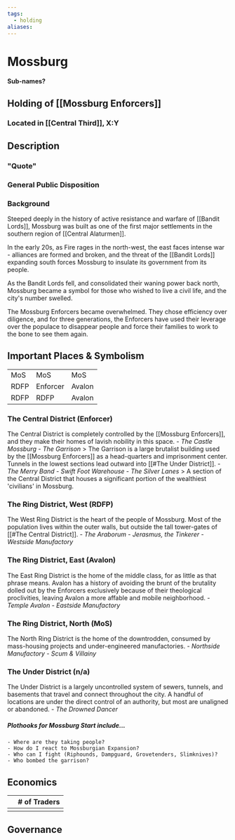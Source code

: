 ```yaml
---
tags:
  - holding
aliases:
---
```

# Mossburg
#### Sub-names?
## Holding of [[Mossburg Enforcers]]
### Located in [[Central Third]], X:Y
## Description
### "Quote"

### General Public Disposition

### Background
Steeped deeply in the history of active resistance and warfare of [[Bandit Lords]], Mossburg was built as one of the first major settlements in the southern region of [[Central Alaturmen]]. 

In the early 20s, as Fire rages in the north-west, the east faces intense war - alliances are formed and broken, and the threat of the [[Bandit Lords]] expanding south forces Mossburg to insulate its government from its people.

As the Bandit Lords fell, and consolidated their waning power back north, Mossburg became a symbol for those who wished to live a civil life, and the city's number swelled.

The Mossburg Enforcers became overwhelmed. They chose efficiency over diligence, and for three generations, the Enforcers have used their leverage over the populace to disappear people and force their families to work to the bone to see them again.

## Important Places & Symbolism
|      |          |        |
| ---- | -------- | ------ |
| MoS  | MoS      | MoS    |
| RDFP | Enforcer | Avalon |
| RDFP | RDFP     | Avalon |

### The Central District (Enforcer)
The Central District is completely controlled by the [[Mossburg Enforcers]], and they make their homes of lavish nobility in this space.
	- *The Castle Mossburg*
	- *The Garrison*
		> The Garrison is a large brutalist building used by the [[Mossburg Enforcers]] as a head-quarters and imprisonment center. Tunnels in the lowest sections lead outward into [[#The Under District]].
	- *The Merry Band*
	- *Swift Foot Warehouse*
	- *The Silver Lanes*
		> A section of the Central District that houses a significant portion of the wealthiest 'civilians' in Mossburg.
### The Ring District, West (RDFP)
The West Ring District is the heart of the people of Mossburg. Most of the population lives within the outer walls, but outside the tall tower-gates of [[#The Central District]].
	- *The Araborum*
	- *Jerasmus, the Tinkerer*
	- *Westside Manufactory*
### The Ring District, East (Avalon)
The East Ring District is the home of the middle class, for as little as that phrase means. Avalon has a history of avoiding the brunt of the brutality dolled out by the Enforcers exclusively because of their theological proclivities, leaving Avalon a more affable and mobile neighborhood.
	- *Temple Avalon*
	- *Eastside Manufactory*
### The Ring District, North (MoS)
The North Ring District is the home of the downtrodden, consumed by mass-housing projects and under-engineered manufactories.
	- *Northside Manufactory*
	- *Scum & Villainy*
### The Under District (n/a)
The Under District is a largely uncontrolled system of sewers, tunnels, and basements that travel and connect throughout the city. A handful of locations are under the direct control of an authority, but most are unaligned or abandoned.
	- *The Drowned Dancer*
##### Plothooks for Mossburg Start include...
	- Where are they taking people?
	- How do I react to Mossburgian Expansion?
	- Who can I fight (Riphounds, Dampguard, Grovetenders, Slimknives)?
	- Who bombed the garrison?

## Economics
|     | # of Traders |
| --- | ------------ |
|     |              |

## Governance